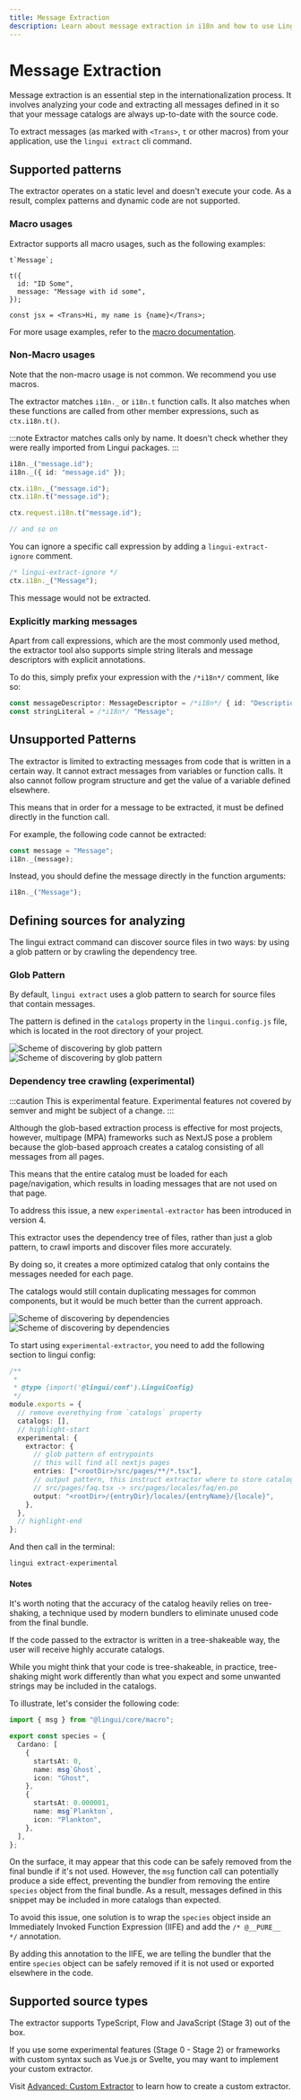 ```yaml
---
title: Message Extraction
description: Learn about message extraction in i18n and how to use Lingui to extract messages from your application
---
```


# Message Extraction

Message extraction is an essential step in the internationalization process. It involves analyzing your code and extracting all messages defined in it so that your message catalogs are always up-to-date with the source code.

To extract messages (as marked with `<Trans>`, `t` or other macros) from your application, use the `lingui extract` cli command.

## Supported patterns

The extractor operates on a static level and doesn't execute your code. As a result, complex patterns and dynamic code are not supported.

### Macro usages

Extractor supports all macro usages, such as the following examples:

```tsx
t`Message`;

t({
  id: "ID Some",
  message: "Message with id some",
});

const jsx = <Trans>Hi, my name is {name}</Trans>;
```

For more usage examples, refer to the [macro documentation](/docs/ref/macro.mdx).

### Non-Macro usages

Note that the non-macro usage is not common. We recommend you use macros.

The extractor matches `i18n._` or `i18n.t` function calls. It also matches when these functions are called from other member expressions, such as `ctx.i18n.t()`.

:::note
Extractor matches calls only by name. It doesn't check whether they were really imported from Lingui packages.
:::

```ts
i18n._("message.id");
i18n._({ id: "message.id" });

ctx.i18n._("message.id");
ctx.i18n.t("message.id");

ctx.request.i18n.t("message.id");

// and so on
```

You can ignore a specific call expression by adding a `lingui-extract-ignore` comment.

```ts
/* lingui-extract-ignore */
ctx.i18n._("Message");
```

This message would not be extracted.

### Explicitly marking messages

Apart from call expressions, which are the most commonly used method, the extractor tool also supports simple string literals and message descriptors with explicit annotations.

To do this, simply prefix your expression with the `/*i18n*/` comment, like so:

```ts
const messageDescriptor: MessageDescriptor = /*i18n*/ { id: "Description", comment: "description" };
const stringLiteral = /*i18n*/ "Message";
```

## Unsupported Patterns

The extractor is limited to extracting messages from code that is written in a certain way. It cannot extract messages from variables or function calls. It also cannot follow program structure and get the value of a variable defined elsewhere.

This means that in order for a message to be extracted, it must be defined directly in the function call.

For example, the following code cannot be extracted:

```ts
const message = "Message";
i18n._(message);
```

Instead, you should define the message directly in the function arguments:

```ts
i18n._("Message");
```

## Defining sources for analyzing

The lingui extract command can discover source files in two ways: by using a glob pattern or by crawling the dependency tree.

### Glob Pattern

By default, `lingui extract` uses a glob pattern to search for source files that contain messages.

The pattern is defined in the `catalogs` property in the `lingui.config.js` file, which is located in the root directory of your project.

![Scheme of discovering by glob pattern](/img/docs/extractor-glob-scheme.jpg#gh-light-mode-only)
![Scheme of discovering by glob pattern](/img/docs/extractor-glob-scheme-dark.jpg#gh-dark-mode-only)

### Dependency tree crawling (experimental)

:::caution
This is experimental feature. Experimental features not covered by semver and might be subject of a change.
:::

Although the glob-based extraction process is effective for most projects, however, multipage (MPA) frameworks such as NextJS pose a problem because the glob-based approach creates a catalog consisting of all messages from all pages.

This means that the entire catalog must be loaded for each page/navigation, which results in loading messages that are not used on that page.

To address this issue, a new `experimental-extractor` has been introduced in version 4.

This extractor uses the dependency tree of files, rather than just a glob pattern, to crawl imports and discover files more accurately.

By doing so, it creates a more optimized catalog that only contains the messages needed for each page.

The catalogs would still contain duplicating messages for common components, but it would be much better than the current approach.

![Scheme of discovering by dependencies](/img/docs/extractor-deps-scheme.jpg#gh-light-mode-only)
![Scheme of discovering by dependencies](/img/docs/extractor-deps-scheme-dark.jpg#gh-dark-mode-only)

To start using `experimental-extractor`, you need to add the following section to lingui config:

```ts
/**
 *
 * @type {import('@lingui/conf').LinguiConfig}
 */
module.exports = {
  // remove everethying from `catalogs` property
  catalogs: [],
  // highlight-start
  experimental: {
    extractor: {
      // glob pattern of entrypoints
      // this will find all nextjs pages
      entries: ["<rootDir>/src/pages/**/*.tsx"],
      // output pattern, this instruct extractor where to store catalogs
      // src/pages/faq.tsx -> src/pages/locales/faq/en.po
      output: "<rootDir>/{entryDir}/locales/{entryName}/{locale}",
    },
  },
  // highlight-end
};
```

And then call in the terminal:

```bash
lingui extract-experimental
```

#### Notes

It's worth noting that the accuracy of the catalog heavily relies on tree-shaking, a technique used by modern bundlers to eliminate unused code from the final bundle.

If the code passed to the extractor is written in a tree-shakeable way, the user will receive highly accurate catalogs.

While you might think that your code is tree-shakeable, in practice, tree-shaking might work differently than what you expect and some unwanted strings may be included in the catalogs.

To illustrate, let's consider the following code:

```ts
import { msg } from "@lingui/core/macro";

export const species = {
  Cardano: [
    {
      startsAt: 0,
      name: msg`Ghost`,
      icon: "Ghost",
    },
    {
      startsAt: 0.000001,
      name: msg`Plankton`,
      icon: "Plankton",
    },
  ],
};
```

On the surface, it may appear that this code can be safely removed from the final bundle if it's not used. However, the `msg` function call can potentially produce a side effect, preventing the bundler from removing the entire `species` object from the final bundle. As a result, messages defined in this snippet may be included in more catalogs than expected.

To avoid this issue, one solution is to wrap the `species` object inside an Immediately Invoked Function Expression (IIFE) and add the `/* @__PURE__ */` annotation.

By adding this annotation to the IIFE, we are telling the bundler that the entire `species` object can be safely removed if it is not used or exported elsewhere in the code.

## Supported source types

The extractor supports TypeScript, Flow and JavaScript (Stage 3) out of the box.

If you use some experimental features (Stage 0 - Stage 2) or frameworks with custom syntax such as Vue.js or Svelte, you may want to implement your custom extractor.

Visit [Advanced: Custom Extractor](/docs/guides/custom-extractor.md) to learn how to create a custom extractor.
